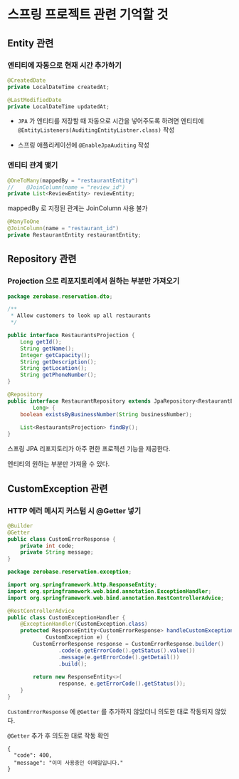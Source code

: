 # 스프링 프로젝트 관련 기억할 것
## Entity 관련
### 엔티티에 자동으로 현재 시간 추가하기
```java
@CreatedDate
private LocalDateTime createdAt;

@LastModifiedDate
private LocalDateTime updatedAt;
```

- `JPA` 가 엔티티를 저장할 때 자동으로 시간을 넣어주도록 하려면 엔티티에 `@EntityListeners(AuditingEntityListner.class)` 작성

- 스프링 애플리케이션에 `@EnableJpaAuditing` 작성

### 엔티티 관계 맺기
```java
@OneToMany(mappedBy = "restaurantEntity")
//    @JoinColumn(name = "review_id")
private List<ReviewEntity> reviewEntity;
```
mappedBy 로 지정된 관계는 JoinColumn 사용 불가
```java
@ManyToOne
@JoinColumn(name = "restaurant_id")
private RestaurantEntity restaurantEntity;
```

## Repository 관련
### Projection 으로 리포지토리에서 원하는 부분만 가져오기
```java
package zerobase.reservation.dto;

/**
 * Allow customers to look up all restaurants
 */

public interface RestaurantsProjection {
    Long getId();
    String getName();
    Integer getCapacity();
    String getDescription();
    String getLocation();
    String getPhoneNumber();
}
```
```java
@Repository
public interface RestaurantRepository extends JpaRepository<RestaurantEntity,
        Long> {
    boolean existsByBusinessNumber(String businessNumber);
    
    List<RestaurantsProjection> findBy();
}
```

스프링 JPA 리포지토리가 아주 편한 프로젝션 기능을 제공한다.

엔티티의 원하는 부분만 가져올 수 있다.

## CustomException 관련
### HTTP 에러 메시지 커스텀 시 @Getter 넣기
```java
@Builder
@Getter
public class CustomErrorResponse {
    private int code;
    private String message;
}
```

```java
package zerobase.reservation.exception;

import org.springframework.http.ResponseEntity;
import org.springframework.web.bind.annotation.ExceptionHandler;
import org.springframework.web.bind.annotation.RestControllerAdvice;

@RestControllerAdvice
public class CustomExceptionHandler {
    @ExceptionHandler(CustomException.class)
    protected ResponseEntity<CustomErrorResponse> handleCustomException(
            CustomException e) {
        CustomErrorResponse response = CustomErrorResponse.builder()
                .code(e.getErrorCode().getStatus().value())
                .message(e.getErrorCode().getDetail())
                .build();
        
        return new ResponseEntity<>(
                response, e.getErrorCode().getStatus());
    }
}
```

`CustomErrorResponse` 에 `@Getter` 를 추가하지 않았더니 의도한 대로 작동되지 않았다.

`@Getter` 추가 후 의도한 대로 작동 확인

```
{
  "code": 400,
  "message": "이미 사용중인 이메일입니다."
}
```
